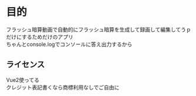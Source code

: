 # 目的
フラッシュ暗算動画で自動的にフラッシュ暗算を生成して録画して編集してうｐだけにするためだけのアプリ  
ちゃんとconsole.logでコンソールに答え出力するから
## ライセンス
Vue2使ってる  
クレジット表記書くなら商標利用なしでご自由に
